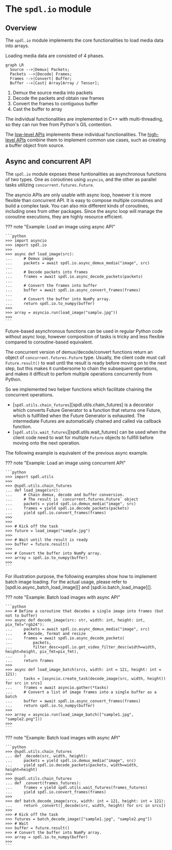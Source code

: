 # The `spdl.io` module

## Overview

The `spdl.io` module implements the core functionalities to load media data into arrays.

Loading media data are consisted of 4 phases.

``` mermaid
graph LR
  Source -->|Demux| Packets;
  Packets -->|Decode| Frames;
  Frames -->|Convert| Buffer;
  Buffer -->|Cast| Array[Array / Tensor];
```

1. Demux the source media into packets
2. Decode the packets and obtain raw frames
3. Convert the frames to contiguous buffer
4. Cast the buffer to array

The individual functionalities are implemented in C++ with multi-threading, so they can
run free from Python's GIL contention.

The [low-level APIs](./core.md) implements these individual functionalities.
The [high-level APIs](./api.md) combine them to implement common use cases, such as
creating a buffer object from source.

## Async and concurrent API

The `spdl.io` module exposes these funtionalities as asynchronous functions of two types.
One as coroutines using `asyncio`, and the other as parallel tasks utilizing
`concurrent.futures.Future`.

The asyncio APIs are only usable with async loop, however it is more flexible than
concurrent API. It is easy to compose multiple coroutines and build a complex task.
You can also mix different kinds of coroutines, including ones from other packages.
Since the async loop will manage the coroutine executions, they are highly resource
efficient.

??? note "Example: Load an image using async API"

    ```python
    >>> import asyncio
    >>> import spdl.io
    >>>
    >>> async def load_image(src):
    ...     # Demux image
    ...     packets = await spdl.io.async_demux_media("image", src)
    ...
    ...     # Decode packets into frames
    ...     frames = await spdl.io.async_decode_packets(packets)
    ...
    ...     # Convert the frames into buffer
    ...     buffer = await spdl.io.async_convert_frames(frames)
    ...
    ...     # Convert the buffer into NumPy array.
    ...     return spdl.io.to_numpy(buffer)
    >>>
    >>> array = asyncio.run(load_image("sample.jpg"))
    >>>
    ```

Future-based asynchronous functions can be used in regular Python code without async loop,
however composition of tasks is tricky and less flexible compared to coroutine-based equivalent.

The concurrent version of demux/decode/convert functions return an object of
`concurrent.futures.Future` type. Usually, the client code must call
`Future.result()` to wait until the result is ready before moving on to the
next step, but this makes it cumbersome to chain the subsequent operations,
and makes it difficult to perfom multiple operations concurrently from Python.

So we implemented two helper functions which facilitate chaining the
concurrent operations.

* [``spdl.utils.chain_futures``][spdl.utils.chain_futures] is a decorator which converts Future Generator to
  a function that returns one Future, which is fullfilled when the Future Generator
  is exhausted. The intermediate Futures are automatically chained and called via
  callback function.
* [``spdl.utils.wait_futures``][spdl.utils.wait_futures] can be used when the client code need to wait for multiple
  ``Future`` objects to fullfill before moving onto the next operation.

The following example is equivalent of the previous async example.

??? note "Example: Load an image using concurrent API"

    ```python
    >>> import spdl.utils
    >>>
    >>> @spdl.utils.chain_futures
    ... def load_image(src):
    ...     # Chain demux, decode and buffer conversion.
    ...     # The result is `concurrent.futures.Future` object
    ...     packets = yield spdl.io.demux_media("image", src)
    ...     frames = yield spdl.io.decode_packets(packets)
    ...     yield spdl.io.convert_frames(frames)
    >>>
    >>>
    >>> # Kick off the task
    >>> future = load_image("sample.jpg")
    >>>
    >>> # Wait until the result is ready
    >>> buffer = future.result()
    >>>
    >>> # Convert the buffer into NumPy array.
    >>> array = spdl.io.to_numpy(buffer)
    >>>
    ```

For illustration purpose, the following examples show how to implement
batch image loading. For the actual usage, please refer to
[spdl.io.async_batch_load_image][] and [spdl.io.batch_load_image][].


??? note "Example: Batch load images with async API"

    ```python
    >>> # Define a coroutine that decodes a single image into frames (but not to buffer)
    >>> async def decode_image(src: str, width: int, height: int, pix_fmt="rgb24"):
    ...     packets = await spdl.io.async_demux_media("image", src)
    ...     # Decode, format and resize
    ...     frames = await spdl.io.async_decode_packets(
    ...         packets,
    ...         filter_desc=spdl.io.get_video_filter_desc(width=width, height=height, pix_fmt=pix_fmt),
    ...     )
    ...     return frames
    >>>
    >>> async def load_image_batch(srcs, width: int = 121, height: int = 121):
    ...     tasks = [asyncio.create_task(decode_image(src, width, height)) for src in srcs]
    ...     frames = await asyncio.gather(*tasks)
    ...     # Convert a list of image frames into a single buffer as a batch
    ...     buffer = await spdl.io.async_convert_frames(frames)
    ...     return spdl.io.to_numpy(buffer)
    >>>
    >>> array = asyncio.run(load_image_batch(["sample1.jpg", "sample2.png"]))
    >>>
    ```

??? note "Example: Batch load images with async API"

    ```python
    >>> @spdl.utils.chain_futures
    ... def _decode(src, width, height):
    ...     packets = yield spdl.io.demux_media("image", src)
    ...     yield spdl.io.decode_packets(packets, width=width, height=height)
    >>>
    >>> @spdl.utils.chain_futures
    ... def _convert(frames_futures):
    ...     frames = yield spdl.utils.wait_futures(frames_futures)
    ...     yield spdl.io.convert_frames(frames)
    >>>
    >>> def batch_decode_image(srcs, width: int = 121, height: int = 121):
    ...     return _convert([_decode(src, width, height) for src in srcs])
    >>>
    >>> # Kick off the task
    >>> futures = batch_decode_image(["sample1.jpg", "sample2.png"])
    >>> # Wait
    >>> buffer = future.result()
    >>> # Convert the buffer into NumPy array.
    >>> array = spdl.io.to_numpy(buffer)
    >>>
    ```
